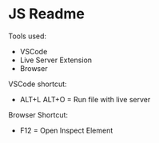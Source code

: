 # JS Readme

Tools used:
- VSCode
- Live Server Extension
- Browser

VSCode shortcut:
- ALT+L ALT+O = Run file with live server

Browser Shortcut:
- F12 = Open Inspect Element